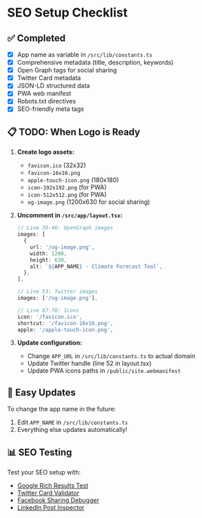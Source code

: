 # SEO Setup Checklist

## ✅ Completed
- [x] App name as variable in `/src/lib/constants.ts`
- [x] Comprehensive metadata (title, description, keywords)
- [x] Open Graph tags for social sharing
- [x] Twitter Card metadata
- [x] JSON-LD structured data
- [x] PWA web manifest
- [x] Robots.txt directives
- [x] SEO-friendly meta tags

## 📋 TODO: When Logo is Ready

1. **Create logo assets:**
   - `favicon.ico` (32x32)
   - `favicon-16x16.png`
   - `apple-touch-icon.png` (180x180)
   - `icon-192x192.png` (for PWA)
   - `icon-512x512.png` (for PWA)
   - `og-image.png` (1200x630 for social sharing)

2. **Uncomment in `/src/app/layout.tsx`:**
   ```typescript
   // Line 39-46: OpenGraph images
   images: [
     {
       url: '/og-image.png',
       width: 1200,
       height: 630,
       alt: `${APP_NAME} - Climate Forecast Tool`,
     },
   ],

   // Line 53: Twitter images
   images: ['/og-image.png'],

   // Line 67-70: Icons
   icon: '/favicon.ico',
   shortcut: '/favicon-16x16.png',
   apple: '/apple-touch-icon.png',
   ```

3. **Update configuration:**
   - Change `APP_URL` in `/src/lib/constants.ts` to actual domain
   - Update Twitter handle (line 52 in layout.tsx)
   - Update PWA icons paths in `/public/site.webmanifest`

## 🔄 Easy Updates

To change the app name in the future:
1. Edit `APP_NAME` in `/src/lib/constants.ts`
2. Everything else updates automatically!

## 📊 SEO Testing

Test your SEO setup with:
- [Google Rich Results Test](https://search.google.com/test/rich-results)
- [Twitter Card Validator](https://cards-dev.twitter.com/validator)
- [Facebook Sharing Debugger](https://developers.facebook.com/tools/debug/)
- [LinkedIn Post Inspector](https://www.linkedin.com/post-inspector/)
